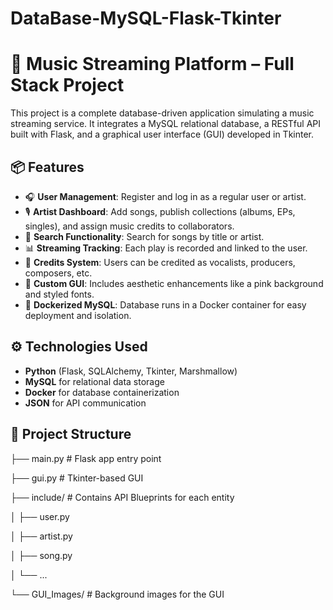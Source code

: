 # DataBase-MySQL-Flask-Tkinter
# 🎵 Music Streaming Platform – Full Stack Project

This project is a complete database-driven application simulating a music streaming service. It integrates a MySQL relational database, a RESTful API built with Flask, and a graphical user interface (GUI) developed in Tkinter.

## 📦 Features

- 🎧 **User Management**: Register and log in as a regular user or artist.
- 🎙️ **Artist Dashboard**: Add songs, publish collections (albums, EPs, singles), and assign music credits to collaborators.
- 🔎 **Search Functionality**: Search for songs by title or artist.
- 📊 **Streaming Tracking**: Each play is recorded and linked to the user.
- 🧾 **Credits System**: Users can be credited as vocalists, producers, composers, etc.
- 🎀 **Custom GUI**: Includes aesthetic enhancements like a pink background and styled fonts.
- 🐳 **Dockerized MySQL**: Database runs in a Docker container for easy deployment and isolation.

## ⚙️ Technologies Used

- **Python** (Flask, SQLAlchemy, Tkinter, Marshmallow)
- **MySQL** for relational data storage
- **Docker** for database containerization
- **JSON** for API communication

## 📁 Project Structure
├── main.py # Flask app entry point

├── gui.py # Tkinter-based GUI

├── include/ # Contains API Blueprints for each entity

│ ├── user.py

│ ├── artist.py

│ ├── song.py

│ └── ...

└── GUI_Images/ # Background images for the GUI



